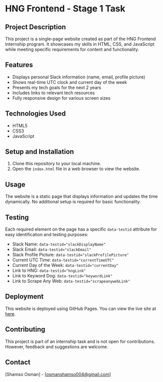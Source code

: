 # HNG Frontend - Stage 1 Task

## Project Description

This project is a single-page website created as part of the HNG Frontend Internship program. It showcases my skills in HTML, CSS, and JavaScript while meeting specific requirements for content and functionality.

## Features

- Displays personal Slack information (name, email, profile picture)
- Shows real-time UTC clock and current day of the week
- Presents my tech goals for the next 2 years
- Includes links to relevant tech resources
- Fully responsive design for various screen sizes

## Technologies Used

- HTML5
- CSS3
- JavaScript

## Setup and Installation

1. Clone this repository to your local machine.
2. Open the `index.html` file in a web browser to view the website.

## Usage

The website is a static page that displays information and updates the time dynamically. No additional setup is required for basic functionality.

## Testing

Each required element on the page has a specific `data-testid` attribute for easy identification and testing purposes:

- Slack Name: `data-testid="slackDisplayName"`
- Slack Email: `data-testid="slackEmail"`
- Slack Profile Picture: `data-testid="slackProfilePicture"`
- Current UTC Time: `data-testid="currentTimeUTC"`
- Current Day of the Week: `data-testid="currentDay"`
- Link to HNG: `data-testid="hngLink"`
- Link to Keyword Dog: `data-testid="keywordLink"`
- Link to Scrape Any Web: `data-testid="scrapeanywebLink"`

## Deployment

This website is deployed using GitHub Pages. You can view the live site at [here](https://hngtask1.web.app/).

## Contributing

This project is part of an internship task and is not open for contributions. However, feedback and suggestions are welcome.


## Contact

[Shamso Osman] - [osmanshamso004@gmail.com]



 
